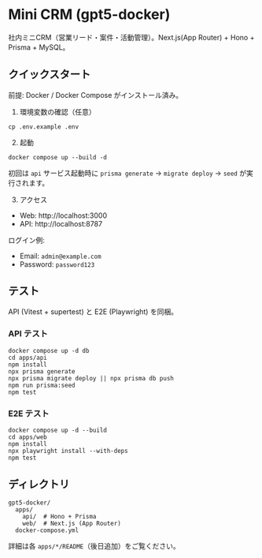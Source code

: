 # Mini CRM (gpt5-docker)

社内ミニCRM（営業リード・案件・活動管理）。Next.js(App Router) + Hono + Prisma + MySQL。

## クイックスタート

前提: Docker / Docker Compose がインストール済み。

1) 環境変数の確認（任意）

```
cp .env.example .env
```

2) 起動

```
docker compose up --build -d
```

初回は `api` サービス起動時に `prisma generate` → `migrate deploy` → `seed` が実行されます。

3) アクセス

- Web: http://localhost:3000
- API: http://localhost:8787

ログイン例:
- Email: `admin@example.com`
- Password: `password123`

## テスト

API (Vitest + supertest) と E2E (Playwright) を同梱。

### API テスト

```
docker compose up -d db
cd apps/api
npm install
npx prisma generate
npx prisma migrate deploy || npx prisma db push
npm run prisma:seed
npm test
```

### E2E テスト

```
docker compose up -d --build
cd apps/web
npm install
npx playwright install --with-deps
npm test
```

## ディレクトリ

```
gpt5-docker/
  apps/
    api/  # Hono + Prisma
    web/  # Next.js (App Router)
  docker-compose.yml
```

詳細は各 `apps/*/README`（後日追加）をご覧ください。
